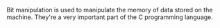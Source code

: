 Bit manipulation is used to manipulate the memory of data stored on the machine. They're a very important part of the C programming language.
